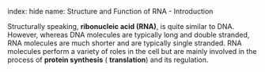 index: hide
name: Structure and Function of RNA - Introduction

Structurally speaking,  **ribonucleic acid (RNA)**, is quite similar to DNA. However, whereas DNA molecules are typically long and double stranded, RNA molecules are much shorter and are typically single stranded. RNA molecules perform a variety of roles in the cell but are mainly involved in the process of  **protein synthesis** ( **translation**) and its regulation.
